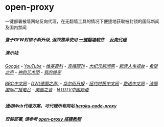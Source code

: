 # open-proxy
一键部署被墙网站反向代理，在无翻墙工具的情况下便捷地获取被封锁的国际新闻及国内禁闻

##### 鉴于GFW封锁不断升级, 强烈推荐使用 [一键翻墙软件](https://github.com/gfw-breaker/nogfw/blob/master/README.md) &nbsp;&nbsp;&nbsp; [反向代理](https://github.com/gfw-breaker/open-proxy/wiki/proxy)

#####  演示站:
######  [Google](https://sheltered-depths-73121.herokuapp.com/proxy/https://www.google.com/search?q=425事件) - [YouTube](https://git.io/vxNPj) - [维基百科](https://sheltered-depths-73121.herokuapp.com/proxy/https://zh.wikipedia.org/wiki/喬高-麥塔斯調查報告) - [真相期刊](https://sheltered-depths-73121.herokuapp.com/proxy/http://qikan.minghui.org/display.aspx?category_id=3&zhuanti_id=2) - [大纪元新闻网](https://sheltered-depths-73121.herokuapp.com/proxy/http://www.epochtimes.com/) - [新唐人电视台](https://sheltered-depths-73121.herokuapp.com/proxy/http://www.ntdtv.com/) - [希望之声](https://sheltered-depths-73121.herokuapp.com/proxy/http://soundofhope.org/) - [神韵艺术团](https://sheltered-depths-73121.herokuapp.com/proxy/http://www.ntdtv.com/xtr/gb/prog673.html) - [我的博客](https://sheltered-depths-73121.herokuapp.com/proxy/http://truth.atspace.eu/)<br/> <br/> [BBC中文网](https://sheltered-depths-73121.herokuapp.com/proxy/http://www.bbc.com/zhongwen/simp) - [DW(德国之声)](https://sheltered-depths-73121.herokuapp.com/proxy/http://www.dw.com/zh/在线报导/s-9058?&zhongwen=simp) - [华尔街日报](https://sheltered-depths-73121.herokuapp.com/proxy/https://cn.wsj.com/zh-hans) - [纽约时报中文网](https://sheltered-depths-73121.herokuapp.com/proxy/https://cn.nytimes.com/) - [路透中文网](https://sheltered-depths-73121.herokuapp.com/proxy/https://cn.reuters.com/) - [法国国际广播电台](https://sheltered-depths-73121.herokuapp.com/proxy/http://cn.rfi.fr/) - [美国之音](https://sheltered-depths-73121.herokuapp.com/proxy/https://www.voachinese.com/) - [NTDTV中国频道](https://git.io/vxShq)

##### 通用Web代理方案，可代理所有网站 [heroku-node-proxy](https://github.com/gfw-breaker/heroku-node-proxy#--end--) 

##### 安装部署, 请参考 [open-proxy 搭建教程](https://github.com/gfw-breaker/open-proxy/wiki#open-proxy-%E6%90%AD%E5%BB%BA%E6%95%99%E7%A8%8B)

